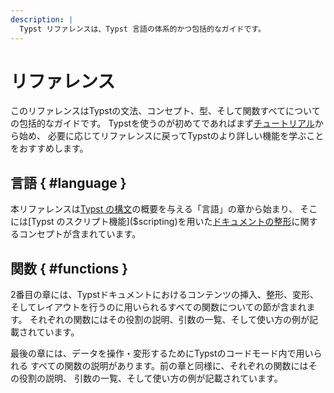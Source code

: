 ```yaml
---
description: |
  Typst リファレンスは、Typst 言語の体系的かつ包括的なガイドです。
---
```


# リファレンス
このリファレンスはTypstの文法、コンセプト、型、そして関数すべてについての包括的なガイドです。
Typstを使うのが初めてであればまず[チュートリアル]($tutorial)から始め、
必要に応じてリファレンスに戻ってTypstのより詳しい機能を学ぶことをおすすめします。

## 言語 { #language }
本リファレンスは[Typst の構文]($syntax)の概要を与える「言語」の章から始まり、
そこには[Typst のスクリプト機能]($scripting)を用いた[ドキュメントの整形]($styling)に関するコンセプトが含まれています。


## 関数 { #functions }
2番目の章には、Typstドキュメントにおけるコンテンツの挿入、整形、変形、
そしてレイアウトを行うのに用いられるすべての関数についての節が含まれます。
それぞれの関数にはその役割の説明、引数の一覧、そして使い方の例が記載されています。

最後の章には、データを操作・変形するためにTypstのコードモード内で用いられる
すべての関数の説明があります。前の章と同様に、それぞれの関数にはその役割の説明、
引数の一覧、そして使い方の例が記載されています。
